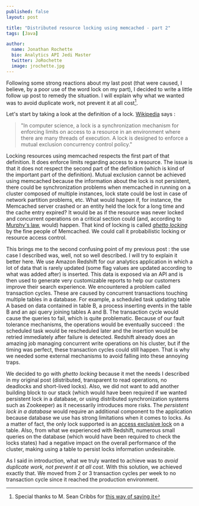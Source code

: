 ```yaml
---
published: false
layout: post

title: "Distributed resource locking using memcached - part 2"
tags: [Java]

author:
  name: Jonathan Rochette
  bio: Analytics API Jedi Master
  twitter: JoRochette
  image: jrochette.jpg
---
```



Following some strong reactions about my last post (that were caused, I believe, by a poor use of the word lock on my part), I decided to write a little follow up post to remedy the situation. I will explain why what we wanted was to avoid duplicate work, not prevent it at all cost[^footnote].

<!-- more -->

  [^footnote]: Special thanks to M. Sean Cribbs for [this way of saying it](http://source.coveo.com/2014/12/29/distributed-resource-locking/#comment-1787329448)

Let's start by taking a look at the definition of a lock. [Wikipedia](http://en.wikipedia.org/wiki/Lock_(computer_science)) says : 

> "In computer science, a lock is a synchronization mechanism for enforcing limits on access to a resource in an environment where there are many threads of execution. A lock is designed to enforce a mutual exclusion concurrency control policy."

Locking resources using memcached respects the first part of that definition. It does enforce limits regarding access to a resource. The issue is that it does not respect the second part of the definition (which is kind of the important part of the definition). Mutual exclusion cannot be achieved using memcached because the information about the lock is not persistent, there could be synchronization problems when memcached in running on a cluster composed of multiple instances, lock state could be lost in case of network partition problems, etc. What would happen if, for instance, the Memcached server crashed or an entity held the lock for a long time and the cache entry expired? It would be as if the resource was never locked and concurrent operations on a critical section could (and, according to [Murphy's law](http://en.wikipedia.org/wiki/Murphy%27s_law), would)  happen. That kind of locking is called [*ghetto locking*](https://code.google.com/p/memcached/wiki/NewProgrammingTricks#Ghetto_central_locking) by the fine people of Memcached. We could call it probabilistic locking or resource access control.

This brings me to the second confusing point of my previous post : the use case I described was, well, not so well described. I will try to explain it better here. We use Amazon Redshift for our analytics application in which a lot of data that is rarely updated (some flag values are updated according to what was added after) is inserted. This data is exposed via an API and is then used to generate very customizable reports to help our customers improve their search experience. We encountered a problem called transaction cycles. These are caused by concurrent transactions touching multiple tables in a database. For example, a scheduled task updating table A based on data contained in table B, a process inserting events in the table B and an api query joining tables A and B. The transaction cycle would cause the queries to fail, which is quite problematic. Because of our fault tolerance mechanisms, the operations would be eventually succeed : the scheduled task would be rescheduled later and the insertion would be retried immediately after failure is detected. Redshift already does an amazing job managing concurrent write operations on his cluster, but if the timing was perfect, these transaction cycles could still happen. That is why we needed some external mechanisms to avoid falling into these annoying traps.

We decided to go with *ghetto locking* because it met the needs I described in my original post (distributed, transparent to read operations, no deadlocks and short-lived locks). Also, we did not want to add another building block to our stack (which would have been required if we wanted persistent lock in a database, or using distributed synchronization  systems such as Zookeeper) as it necessarily introduces more risks. The *persistent lock in a database* would require an additional component to the application because database we use has strong limitations when it comes to locks. As a matter of fact, the only lock supported is an [access exclusive lock](http://docs.aws.amazon.com/redshift/latest/dg/r_LOCK.html) on a table. Also, from what we experienced with Redshift, numerous small queries on the database (which would have been required to check the locks states) had a negative impact on the overall performance of the cluster, making using a table to persist locks information undesirable.

As I said in introduction, what we truly wanted to achieve was to *avoid duplicate work, not prevent it at all cost*. With this solution, we achieved exactly that. We moved from 2 or 3 transaction cycles per week to no transaction cycle since it reached the production environment. 
